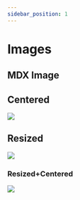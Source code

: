 ```yaml
---
sidebar_position: 1
---
```


# Images

## MDX Image

## Centered

![](/img/logo.svg)

## Resized

![](/img/israel-pina.png)

### Resized+Centered

![](/img/israel-pina.png)

&#x20;
